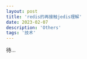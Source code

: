 ```yaml
---
layout: post
title: 'redis的再接触jedis理解'
date: 2023-02-07
description: 'Others'
tags: '技术'
--- 
```


待...
